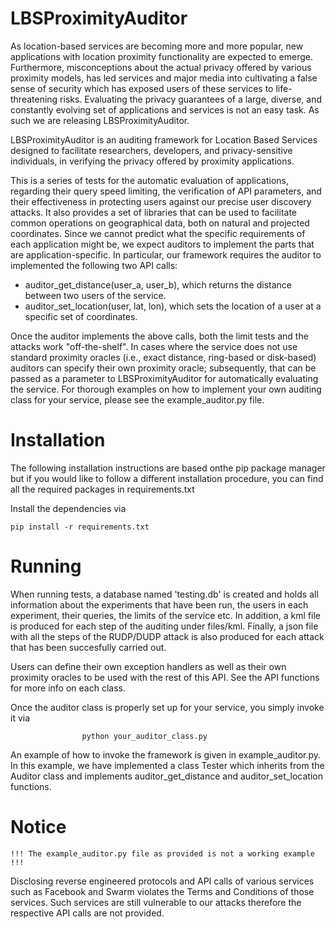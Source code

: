 LBSProximityAuditor
===================

As location-based services are becoming more and more popular, new
applications with location proximity functionality are expected to emerge.
Furthermore, misconceptions about the actual privacy offered by various
proximity models, has led services and major media into cultivating a
false sense of security which has exposed users of these services to
life-threatening risks. Evaluating the privacy guarantees of a large,
diverse, and constantly evolving set of applications and services is
not an easy task. As such we are releasing LBSProximityAuditor.

LBSProximityAuditor is an auditing framework for Location Based Services
designed to facilitate researchers, developers, and privacy-sensitive
individuals, in verifying the privacy offered by proximity applications.

This is a series of tests for the automatic evaluation of applications,
regarding their query speed limiting, the verification of API parameters, and
their effectiveness in protecting users against our precise user discovery attacks.
It also provides a set of libraries that can be used to facilitate
common operations on geographical data, both on natural and projected
coordinates.  Since we cannot predict what the specific requirements of each
application might be, we expect auditors to implement the parts that are
application-specific. In particular, our framework requires the auditor to
implemented the following two API calls:

* auditor_get_distance(user_a, user_b), which returns the distance between two
    users of the service.
* auditor_set_location(user, lat, lon), which sets the location of a user at
    a specific set of coordinates.

Once the auditor implements the above calls, both the limit tests and the
attacks work "off-the-shelf". In cases where the service does not use
standard proximity oracles (i.e., exact distance, ring-based or disk-based)
auditors can specify their own proximity oracle; subsequently, that can be
passed as a parameter to LBSProximityAuditor for automatically evaluating the service.
For thorough examples on how to implement your own auditing class for your
service, please see the example_auditor.py file.


Installation
============

The following installation instructions are based onthe pip package manager but
if you would like to follow a different installation procedure, you can find
all the required packages in requirements.txt

Install the dependencies via

    pip install -r requirements.txt


Running
=======

When running tests, a database named 'testing.db' is created and holds all
information about the experiments that have been run, the users in each
experiment, their queries, the limits of the service etc. In addition, a kml
file is produced for each step of the auditing under files/kml. Finally, a
json file with all the steps of the RUDP/DUDP attack is also produced for
each attack that has been succesfully carried out.

Users can define their own exception handlers as well as their own
proximity oracles to be used with the rest of this API. See the API functions
for more info on each class.

Once the auditor class is properly set up for your service, you simply invoke
it via

                    python your_auditor_class.py

An example of how to invoke the framework is given in example_auditor.py. In
this example, we have implemented a class Tester which inherits from the Auditor
class and implements auditor_get_distance and auditor_set_location functions.

Notice
======
    !!! The example_auditor.py file as provided is not a working example !!!

Disclosing reverse engineered protocols and API calls of various services such
as Facebook and Swarm violates the Terms and Conditions of those services. Such
services are still vulnerable to our attacks therefore the respective API
calls are not provided.
